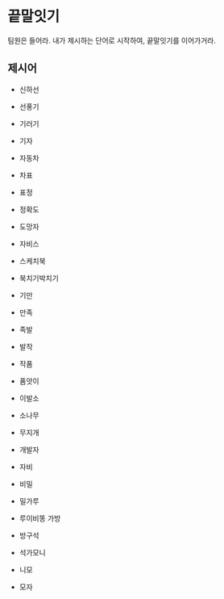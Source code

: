 # 끝말잇기

팀원은 들어라. 내가 제시하는 단어로 시작하여, 끝말잇기를 이어가거라. 



## 제시어

- 신하선

- 선풍기

- 기러기

- 기자

- 자동차

- 차표

- 표정

- 정확도

- 도망자

- 자비스

- 스케치북

- 북치기박치기

- 기만

- 만족

- 족발

- 발작

- 작품

- 품앗이

- 이발소

- 소나무

- 무지개

- 개발자

- 자비

- 비밀

- 밀가루

- 루이비똥 가방

- 방구석

- 석가모니

- 니모

- 모자

  

  
